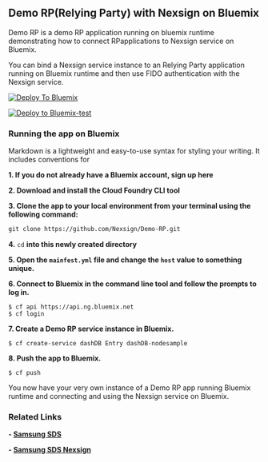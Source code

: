 ## Demo RP(Relying Party) with Nexsign on Bluemix

Demo RP is a demo RP application running on bluemix runtime demonstrating how to connect RPapplications to Nexsign service on Bluemix.

You can bind a Nexsign service instance to an Relying Party application running on Bluemix runtime and then use FIDO authentication with the Nexsign service.

[![Deploy To Bluemix](https://console.ng.bluemix.net/devops/graphics/create_toolchain_button.png)](https://console.ng.bluemix.net/devops/setup/deploy/?repository=https%3A//github.com/Nexsign/DemoRP)

[![Deploy to Bluemix-test](https://bluemix.net/deploy/button.png)](https://console.ng.bluemix.net/devops/pipelines/5573be7a-15eb-4321-b74d-4eab76c7b140)

### Running the app on Bluemix

Markdown is a lightweight and easy-to-use syntax for styling your writing. It includes conventions for

**1. If you do not already have a Bluemix account, sign up here**

**2. Download and install the Cloud Foundry CLI tool**

**3. Clone the app to your local environment from your terminal using the following command:**
```markdown
git clone https://github.com/Nexsign/Demo-RP.git
```

**4.** ```cd``` **into this newly created directory**

**5. Open the ```mainfest.yml``` file and change the ```host``` value to something unique.**

**6. Connect to Bluemix in the command line tool and follow the prompts to log in.**
```
$ cf api https://api.ng.bluemix.net
$ cf login
```

**7. Create a Demo RP service instance in Bluemix.**
```
$ cf create-service dashDB Entry dashDB-nodesample
```

**8. Push the app to Bluemix.**
```
$ cf push
```

You now have your very own instance of a Demo RP app running Bluemix runtime and connecting and using the Nexsign service on Bluemix.

### Related Links
**- [Samsung SDS](http://www.samsungsds.com/global/en/index.html)**

**- [Samsung SDS Nexsign](http://www.samsungsds.com/global/en/solutions/off/nexs/nexsign.html)**

